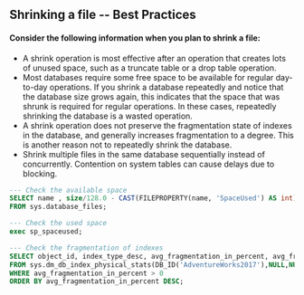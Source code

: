 ## Shrinking a file -- Best Practices

#### Consider the following information when you plan to shrink a file:

  * A shrink operation is most effective after an operation that creates lots of unused space, such as a truncate table or a drop table operation.
  * Most databases require some free space to be available for regular day-to-day operations. If you shrink a database repeatedly and notice that the database size grows again, this indicates that the space that was shrunk is required for regular operations. In these cases, repeatedly shrinking the database is a wasted operation.
  * A shrink operation does not preserve the fragmentation state of indexes in the database, and generally increases fragmentation to a degree. This is another reason not to repeatedly shrink the database.
  * Shrink multiple files in the same database sequentially instead of concurrently. Contention on system tables can cause delays due to blocking.
```sql
--- Check the available space
SELECT name , size/128.0 - CAST(FILEPROPERTY(name, 'SpaceUsed') AS int)/128.0 AS AvailableSpaceInMB
FROM sys.database_files;

--- Check the used space
exec sp_spaceused;

--- Check the fragmentation of indexes
SELECT object_id, index_type_desc, avg_fragmentation_in_percent, avg_fragment_size_in_pages, page_count
FROM sys.dm_db_index_physical_stats(DB_ID('AdventureWorks2017'),NULL,NULL,NULL,NULL)
WHERE avg_fragmentation_in_percent > 0 
ORDER BY avg_fragmentation_in_percent DESC;
```
